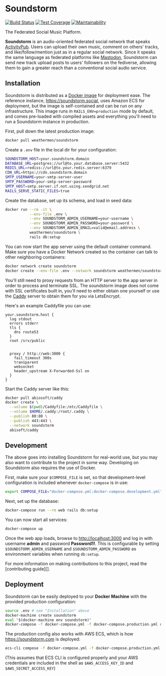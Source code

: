 # Soundstorm

[![Build Status](https://travis-ci.org/weathermen/soundstorm.svg?branch=master)](https://travis-ci.org/weathermen/soundstorm)
[![Test Coverage](https://api.codeclimate.com/v1/badges/bc1fd5c8bb8b54b1da49/test_coverage)](https://codeclimate.com/github/weathermen/soundstorm/test_coverage)
[![Maintainability](https://api.codeclimate.com/v1/badges/bc1fd5c8bb8b54b1da49/maintainability)](https://codeclimate.com/github/weathermen/soundstorm/maintainability)

The Federated Social Music Platform.

**Soundstorm** is an audio-oriented federated social network that speaks
[ActivityPub][]. Users can upload their own music, comment on others'
tracks, and like/follow/mention just as in a regular social network.
Since it speaks the same language as federated platforms like
[Mastodon][], Soundstorm can send new track upload posts to users'
followers on the fediverse, allowing them to gain a greater reach than a
conventional social audio service.

## Installation

Soundstorm is distributed as a [Docker image][] for deployment ease. The
reference instance, https://soundstorm.social, uses Amazon ECS for
deployment, but the image is self-contained and can be run on any
infrastructure. This image runs in `RAILS_ENV=production` mode by
default, and comes pre-loaded with compiled assets and everything you'll
need to run a Soundstorm instance in production.

First, pull down the latest production image:

```bash
docker pull weathermen/soundstorm
```

Create a `.env` file in the local dir for your configuration:

```bash
SOUNDSTORM_HOST=your.soundstorm.domain
DATABASE_URL=postgres://url@to.your.database.server:5432
REDIS_URL=rediss://url@to.your.redis.server:6379
CDN_URL=https://cdn.soundstorm.domain
SMTP_USERNAME=your-smtp-server-user
SMTP_PASSWORD=your-smtp-server-password
SMTP_HOST=smtp.server.if.not.using.sendgrid.net
RAILS_SERVE_STATIC_FILES=true
```

Create the database, set up its schema, and load in seed data:

```bash
docker run --rm -it \
           --env-file .env \
           --env SOUNDSTORM_ADMIN_USERNAME=your-username \
           --env SOUNDSTORM_ADMIN_PASSWORD=your-password \
           --env SOUNDSTORM_ADMIN_EMAIL=valid@email.address \
           weathermen/soundstorm \
           rails db:setup
```

You can now start the app server using the default container command.
Make sure you have a Docker Network created so the container can talk to
other neighboring containers:

```bash
docker network create soundstorm
docker create --env-file .env --network soundstorm weathermen/soundstorm
```

You'll still need to proxy requests from an HTTP server to the app
server in order to process and terminate SSL. The soundstorm image does
not come with SSL certificates built in, you'll need to either obtain
one yourself or use the [Caddy][] server to obtain them for you via
LetsEncrypt.

Here's an example Caddyfile you can use:

```caddy
your.soundstorm.host {
  log stdout
  errors stderr
  tls {
    dns route53
  }
  root /srv/public


  proxy / http://web:3000 {
    fail_timeout 300s
    transparent
    websocket
    header_upstream X-Forwarded-Ssl on
  }
}
```

Start the Caddy server like this:

```bash
docker pull abiosoft/caddy
docker create \
  --volume $(pwd)/Caddyfile:/etc/Caddyfile \
  --volume $HOME/.caddy:/root/.caddy \
  --publish 80:80 \
  --publish 443:443 \
  --network soundstorm
  abisoft/caddy
```

## Development

The above goes into installing Soundstorm for real-world use, but you
may also want to contribute to the project in some way. Developing on
Soundstorm also requires the use of Docker.

First, make sure your `$COMPOSE_FILE` is set, so that development-level
configuration is included whenever `docker-compose` is in use:

```bash
export COMPOSE_FILE="docker-compose.yml:docker-compose.development.yml"
```

Next, set up the database:

```bash
docker-compose run --rm web rails db:setup
```

You can now start all services:

```bash
docker-compose up
```

Once the web app loads, browse to <http://localhost:3000> and log in with
username **admin** and password **Password1!**. This is configurable by
setting `$SOUNDSTORM_ADMIN_USERNAME` and `$SOUNDSTORM_ADMIN_PASSWORD` as
environment variables when running `db:setup`.

For more information on making contributions to this project, read the
[contributing guide][].

## Deployment

Soundstorm can be easily deployed to your **Docker Machine** with the
provided production configuration:

```bash
source .env # see "Installation" above
docker-machine create soundstorm
eval "$(docker-machine env soundstorm)"
docker-compose -f docker-compose.yml -f docker-compose.production.yml up
```

The production config also works with AWS ECS, which is how
https://soundstorm.com is deployed:

```bash
ecs-cli compose -f docker-compose.yml -f docker-compose.production.yml up
```

(This assumes that ECS CLI is configured properly and your AWS credentials
are included in the shell as `$AWS_ACCESS_KEY_ID` and
`$AWS_SECRET_ACCESS_KEY`)

[ActivityPub]: https://www.w3.org/TR/activitypub/
[Mastodon]: https://joinmastodon.org
[Docker]: https://www.docker.com/
[Docker image]: https://cloud.docker.com/u/weathermen/repository/docker/weathermen/soundstorm
[Caddy]: https://caddyserver.com
[puma-dev]: https://github.com/puma/puma-dev
